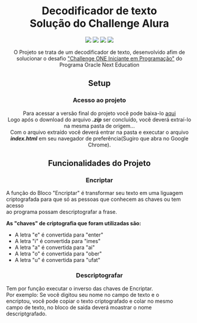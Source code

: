 <h1 align="center"> Decodificador de texto<br>Solução do Challenge Alura</h1>
<p align="center">
  <img src="https://img.shields.io/github/last-commit/LukasTavares1/Decodificador-Challenge-Alura?style=for-the-badge&logo=git">
  <img src="https://img.shields.io/badge/Language-JavaScript-yellow?style=for-the-badge&logo=javascript">
  <img src="https://img.shields.io/badge/Status-Conclu%C3%ADdo-success?style=for-the-badge">
  <img src="https://img.shields.io/github/stars/LukasTavares1?style=social">
</p>

<p align="center">
 O Projeto se trata de um decodificador de texto, desenvolvido afim de solucionar o desafio <a href="https://www.alura.com.br/challenges/challenge-one-   logica">"Challenge ONE Iniciante em Programação"</a> do Programa Oracle Next Education
</p>

<h2 align="center">Setup</h2>

<h3 align="center">Acesso ao projeto</h3>

<p align="center">Para acessar a versão final do projeto você pode baixa-lo <a href="https://github.com/LukasTavares1/Decodificador-Challenge-Alura/archive/refs/heads/main.zip">aqui</a><br>
  Logo após o download do arquivo <strong><em>.zip</em></strong> ser concluído, você deverá extraí-lo na mesma pasta de origem...<br>
  Com o arquivo extraído você deverá entrar na pasta e executar o arquivo <strong><em>index.html</em></strong> em seu navegador de preferência(Sugiro que abra no Google Chrome).
</p>

<h2 align="center">Funcionalidades do  Projeto</h2>
<h3 align="center">Encriptar</h3>
  
<p>
  A função do Bloco "Encriptar" é transformar seu texto em uma liguagem<br>
  criptografada para que só as pessoas que conhecem as chaves ou tem acesso</br>
  ao programa possam descriptografar a frase.
  
  <strong>As "chaves" de criptografia que foram utilizadas são:</strong><br>
  <ul>
  <li>A letra "e" é convertida para "enter"</li>
  <li>A letra "i" é convertida para "imes"</li>
  <li>A letra "a" é convertida para "ai"</li>
  <li>A letra "o" é convertida para "ober"</li>
  <li>A letra "u" é convertida para "ufat"</li>
  </ul>
</p>

<h3 align="center">Descriptografar</h3>
</p>Tem por função executar o inverso das chaves de Encriptar.<br>
Por exemplo: Se você digitou seu nome no campo de texto e o<br>
encriptou, você pode copiar o texto criptografado e colar no mesmo<br>
campo de texto, no bloco de saida deverá moastrar o nome descriptgrafado.
</p>
